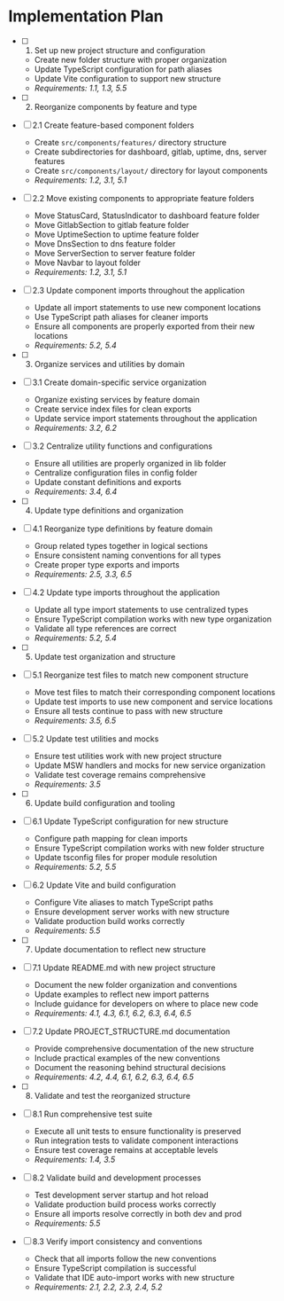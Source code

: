# Implementation Plan

- [ ] 1. Set up new project structure and configuration
  - Create new folder structure with proper organization
  - Update TypeScript configuration for path aliases
  - Update Vite configuration to support new structure
  - _Requirements: 1.1, 1.3, 5.5_

- [ ] 2. Reorganize components by feature and type
- [ ] 2.1 Create feature-based component folders
  - Create `src/components/features/` directory structure
  - Create subdirectories for dashboard, gitlab, uptime, dns, server features
  - Create `src/components/layout/` directory for layout components
  - _Requirements: 1.2, 3.1, 5.1_

- [ ] 2.2 Move existing components to appropriate feature folders
  - Move StatusCard, StatusIndicator to dashboard feature folder
  - Move GitlabSection to gitlab feature folder
  - Move UptimeSection to uptime feature folder
  - Move DnsSection to dns feature folder
  - Move ServerSection to server feature folder
  - Move Navbar to layout folder
  - _Requirements: 1.2, 3.1, 5.1_

- [ ] 2.3 Update component imports throughout the application
  - Update all import statements to use new component locations
  - Use TypeScript path aliases for cleaner imports
  - Ensure all components are properly exported from their new locations
  - _Requirements: 5.2, 5.4_

- [ ] 3. Organize services and utilities by domain
- [ ] 3.1 Create domain-specific service organization
  - Organize existing services by feature domain
  - Create service index files for clean exports
  - Update service import statements throughout the application
  - _Requirements: 3.2, 6.2_

- [ ] 3.2 Centralize utility functions and configurations
  - Ensure all utilities are properly organized in lib folder
  - Centralize configuration files in config folder
  - Update constant definitions and exports
  - _Requirements: 3.4, 6.4_

- [ ] 4. Update type definitions and organization
- [ ] 4.1 Reorganize type definitions by feature domain
  - Group related types together in logical sections
  - Ensure consistent naming conventions for all types
  - Create proper type exports and imports
  - _Requirements: 2.5, 3.3, 6.5_

- [ ] 4.2 Update type imports throughout the application
  - Update all type import statements to use centralized types
  - Ensure TypeScript compilation works with new type organization
  - Validate all type references are correct
  - _Requirements: 5.2, 5.4_

- [ ] 5. Update test organization and structure
- [ ] 5.1 Reorganize test files to match new component structure
  - Move test files to match their corresponding component locations
  - Update test imports to use new component and service locations
  - Ensure all tests continue to pass with new structure
  - _Requirements: 3.5, 6.5_

- [ ] 5.2 Update test utilities and mocks
  - Ensure test utilities work with new project structure
  - Update MSW handlers and mocks for new service organization
  - Validate test coverage remains comprehensive
  - _Requirements: 3.5_

- [ ] 6. Update build configuration and tooling
- [ ] 6.1 Update TypeScript configuration for new structure
  - Configure path mapping for clean imports
  - Ensure TypeScript compilation works with new folder structure
  - Update tsconfig files for proper module resolution
  - _Requirements: 5.2, 5.5_

- [ ] 6.2 Update Vite and build configuration
  - Configure Vite aliases to match TypeScript paths
  - Ensure development server works with new structure
  - Validate production build works correctly
  - _Requirements: 5.5_

- [ ] 7. Update documentation to reflect new structure
- [ ] 7.1 Update README.md with new project structure
  - Document the new folder organization and conventions
  - Update examples to reflect new import patterns
  - Include guidance for developers on where to place new code
  - _Requirements: 4.1, 4.3, 6.1, 6.2, 6.3, 6.4, 6.5_

- [ ] 7.2 Update PROJECT_STRUCTURE.md documentation
  - Provide comprehensive documentation of the new structure
  - Include practical examples of the new conventions
  - Document the reasoning behind structural decisions
  - _Requirements: 4.2, 4.4, 6.1, 6.2, 6.3, 6.4, 6.5_

- [ ] 8. Validate and test the reorganized structure
- [ ] 8.1 Run comprehensive test suite
  - Execute all unit tests to ensure functionality is preserved
  - Run integration tests to validate component interactions
  - Ensure test coverage remains at acceptable levels
  - _Requirements: 1.4, 3.5_

- [ ] 8.2 Validate build and development processes
  - Test development server startup and hot reload
  - Validate production build process works correctly
  - Ensure all imports resolve correctly in both dev and prod
  - _Requirements: 5.5_

- [ ] 8.3 Verify import consistency and conventions
  - Check that all imports follow the new conventions
  - Ensure TypeScript compilation is successful
  - Validate that IDE auto-import works with new structure
  - _Requirements: 2.1, 2.2, 2.3, 2.4, 5.2_
